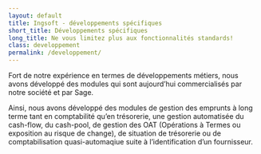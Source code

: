 ```yaml
---
layout: default
title: Ingsoft - développements spécifiques
short_title: Développements spécifiques
long_title: Ne vous limitez plus aux fonctionnalités standards!
class: developpement
permalink: /developpement/
---
```


Fort de notre expérience en termes de développements métiers, nous avons développé des modules qui sont aujourd’hui commercialisés par notre société et par Sage.

Ainsi, nous avons développé des modules de gestion des emprunts à long terme tant en comptabilité qu’en trésorerie, une gestion automatisée du cash-flow, du cash-pool, de gestion des OAT (Opérations à Termes ou exposition au risque de change), de situation de trésorerie ou de comptabilisation quasi-automaqiue suite à l’identification d’un fournisseur.